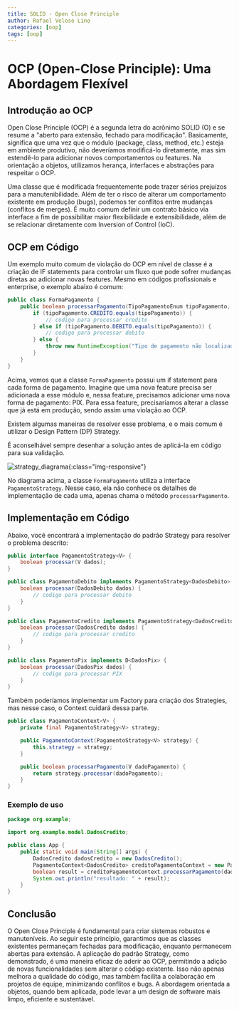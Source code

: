 ```yaml
---
title: SOLID - Open Close Principle
author: Rafael Veloso Lino
categories: [oop]
tags: [oop]
---
```


# OCP (Open-Close Principle): Uma Abordagem Flexível

## Introdução ao OCP

Open Close Principle (OCP) é a segunda letra do acrônimo SOLID (O) e se resume a "aberto para extensão, fechado para modificação". Basicamente, significa que uma vez que o módulo (package, class, method, etc.) esteja em ambiente produtivo, não deveríamos modificá-lo diretamente, mas sim estendê-lo para adicionar novos comportamentos ou features. Na orientação a objetos, utilizamos herança, interfaces e abstrações para respeitar o OCP.

Uma classe que é modificada frequentemente pode trazer sérios prejuízos para a manutenibilidade. Além de ter o risco de alterar um comportamento existente em produção (bugs), podemos ter conflitos entre mudanças (conflitos de merges). É muito comum definir um contrato básico via interface a fim de possibilitar maior flexibilidade e extensibilidade, além de se relacionar diretamente com Inversion of Control (IoC).

## OCP em Código

Um exemplo muito comum de violação do OCP em nível de classe é a criação de IF statements para controlar um fluxo que pode sofrer mudanças diretas ao adicionar novas features. Mesmo em códigos profissionais e enterprise, o exemplo abaixo é comum:

```java
public class FormaPagamento {
    public boolean processarPagamento(TipoPagamentoEnum tipoPagamento, PagamentoDadosDto dados) {
        if (tipoPagamento.CREDITO.equals(tipoPagamento)) {
            // codigo para processar credito
        } else if (tipoPagamento.DEBITO.equals(tipoPagamento)) {
            // codigo para processar debito
        } else {
            throw new RuntimeException("Tipo de pagamento não localizado");
        }
    }
}
```

Acima, vemos que a classe `FormaPagamento` possui um if statement para cada forma de pagamento. Imagine que uma nova feature precisa ser adicionada a esse módulo e, nessa feature, precisamos adicionar uma nova forma de pagamento: PIX. Para essa feature, precisaríamos alterar a classe que já está em produção, sendo assim uma violação ao OCP.

Existem algumas maneiras de resolver esse problema, e o mais comum é utilizar o Design Pattern (DP) Strategy.

É aconselhável sempre desenhar a solução antes de aplicá-la em código para sua validação.

![strategy_diagrama](/assets/img/strategy_pagamento.svg){:class="img-responsive"}

No diagrama acima, a classe `FormaPagamento` utiliza a interface `PagamentoStrategy`. Nesse caso, ela não conhece os detalhes de implementação de cada uma, apenas chama o método `processarPagamento`.

## Implementação em Código

Abaixo, você encontrará a implementação do padrão Strategy para resolver o problema descrito:

```java
public interface PagamentoStrategy<V> {
    boolean processar(V dados);
}
```

```java
public class PagamentoDebito implements PagamentoStrategy<DadosDebito> {
    boolean processar(DadosDebito dados) {
        // codigo para processar debito
    }
}
```

```java
public class PagamentoCredito implements PagamentoStrategy<DadosCredito> {
    boolean processar(DadosCredito dados) {
        // codigo para processar credito
    }
}
```

```java
public class PagamentoPix implements D<DadosPix> {
    boolean processar(DadosPix dados) {
        // codigo para processar PIX
    }
}
```

Também poderíamos implementar um Factory para criação dos Strategies, mas nesse caso, o Context cuidará dessa parte.

```java
public class PagamentoContext<V> {
    private final PagamentoStrategy<V> strategy;

    public PagamentoContext(PagamentoStrategy<V> strategy) {
        this.strategy = strategy;
    }

    public boolean processarPagamento(V dadoPagamento) {
        return strategy.processar(dadoPagamento);
    }
}
```

### Exemplo de uso

```java
package org.example;

import org.example.model.DadosCredito;

public class App {
    public static void main(String[] args) {
        DadosCredito dadosCredito = new DadosCredito();
        PagamentoContext<DadosCredito> creditoPagamentoContext = new PagamentoContext<>(new PagamentoCredito());
        boolean result = creditoPagamentoContext.processarPagamento(dadosCredito);
        System.out.println("resultado: " + result);
    }
}
```

## Conclusão

O Open Close Principle é fundamental para criar sistemas robustos e manuteníveis. Ao seguir este princípio, garantimos que as classes existentes permaneçam fechadas para modificação, enquanto permanecem abertas para extensão. A aplicação do padrão Strategy, como demonstrado, é uma maneira eficaz de aderir ao OCP, permitindo a adição de novas funcionalidades sem alterar o código existente. Isso não apenas melhora a qualidade do código, mas também facilita a colaboração em projetos de equipe, minimizando conflitos e bugs. A abordagem orientada a objetos, quando bem aplicada, pode levar a um design de software mais limpo, eficiente e sustentável.
